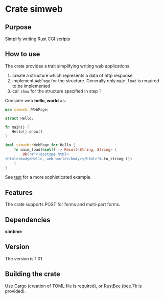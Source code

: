 # Crate simweb

## Purpose

Simplify writing Rust CGI scripts

## How to use

The crate provides a trait simplifying writing web applications. 

1. create a structure which represents a data of http response
2. implement `WebPage` for the structure. Generally only `main_load` is required to be implemented
3. call `show` for the structure specified in step 1

Consider web **hello, world** as:

```rust
use simweb::WebPage;

struct Hello;

fn main() {
   Hello{}.show()
}

impl simweb::WebPage for Hello {
    fn main_load(&self) -> Result<String, String> {
        Ok(r#"<!doctype html>
<html><body>Hello, web world</body></html>"#.to_string ())
    }
}
```

See [test](https://github.com/vernisaz/simweb/blob/master/test/test.rs) for a more sophisticated example.

## Features
The crate supports POST for forms and multi-part forms.

## Dependencies

**simtime**
## Version 
The version is 1.01

## Building the crate

Use Cargo (creation of TOML file is required), or [RustBee](https://github.com/vernisaz/rust_bee) ([bee.7b](https://github.com/vernisaz/simweb/blob/master/bee.7b) is provided).
